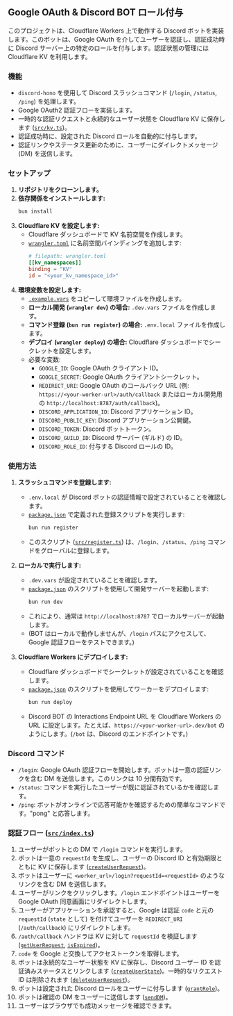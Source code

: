 ## Google OAuth & Discord BOT ロール付与

このプロジェクトは、Cloudflare Workers 上で動作する Discord ボットを実装します。このボットは、Google OAuth を介してユーザーを認証し、認証成功時に Discord サーバー上の特定のロールを付与します。認証状態の管理には Cloudflare KV を利用します。

### 機能

*   `discord-hono` を使用して Discord スラッシュコマンド (`/login`, `/status`, `/ping`) を処理します。
*   Google OAuth2 認証フローを実装します。
*   一時的な認証リクエストと永続的なユーザー状態を Cloudflare KV に保存します ([`src/kv.ts`](src/kv.ts))。
*   認証成功時に、設定された Discord ロールを自動的に付与します。
*   認証リンクやステータス更新のために、ユーザーにダイレクトメッセージ (DM) を送信します。

### セットアップ

1.  **リポジトリをクローンします。**
2.  **依存関係をインストールします:**
    ```sh
    bun install
    ```
3.  **Cloudflare KV を設定します:**
    *   Cloudflare ダッシュボードで KV 名前空間を作成します。
    *   [`wrangler.toml`](wrangler.toml) に名前空間バインディングを追加します:
        ```toml
        # filepath: wrangler.toml
        [[kv_namespaces]]
        binding = "KV"
        id = "<your_kv_namespace_id>"
        ```
4.  **環境変数を設定します:**
    *   [`.example.vars`](.example.vars) をコピーして環境ファイルを作成します。
    *   **ローカル開発 (`wrangler dev`) の場合:** `.dev.vars` ファイルを作成します。
    *   **コマンド登録 (`bun run register`) の場合:** `.env.local` ファイルを作成します。
    *   **デプロイ (`wrangler deploy`) の場合:** Cloudflare ダッシュボードでシークレットを設定します。
    *   必要な変数:
        *   `GOOGLE_ID`: Google OAuth クライアント ID。
        *   `GOOGLE_SECRET`: Google OAuth クライアントシークレット。
        *   `REDIRECT_URI`: Google OAuth のコールバック URL (例: `https://<your-worker-url>/auth/callback` またはローカル開発用の `http://localhost:8787/auth/callback`)。
        *   `DISCORD_APPLICATION_ID`: Discord アプリケーション ID。
        *   `DISCORD_PUBLIC_KEY`: Discord アプリケーション公開鍵。
        *   `DISCORD_TOKEN`: Discord ボットトークン。
        *   `DISCORD_GUILD_ID`: Discord サーバー (ギルド) の ID。
        *   `DISCORD_ROLE_ID`: 付与する Discord ロールの ID。

### 使用方法

1.  **スラッシュコマンドを登録します:**
    *   `.env.local` が Discord ボットの認証情報で設定されていることを確認します。
    *   [`package.json`](package.json) で定義された登録スクリプトを実行します:
        ```sh
        bun run register
        ```
    *   このスクリプト ([`src/register.ts`](src/register.ts)) は、`/login`、`/status`、`/ping` コマンドをグローバルに登録します。

2.  **ローカルで実行します:**
    *   `.dev.vars` が設定されていることを確認します。
    *   [`package.json`](package.json) のスクリプトを使用して開発サーバーを起動します:
        ```sh
        bun run dev
        ```
    *   これにより、通常は `http://localhost:8787` でローカルサーバーが起動します。
    *   (BOT はローカルで動作しませんが、`/login` パスにアクセスして、 Google 認証フローをテストできます。)

3.  **Cloudflare Workers にデプロイします:**
    *   Cloudflare ダッシュボードでシークレットが設定されていることを確認します。
    *   [`package.json`](package.json) のスクリプトを使用してワーカーをデプロイします:
        ```sh
        bun run deploy
        ```
    *   Discord BOT の Interactions Endpoint URL を Cloudflare Workers の URL に設定します。たとえば、`https://<your-worker-url>.dev/bot` のようにします。(`/bot` は、Discord のエンドポイントです。)

### Discord コマンド

*   `/login`: Google OAuth 認証フローを開始します。ボットは一意の認証リンクを含む DM を送信します。このリンクは 10 分間有効です。
*   `/status`: コマンドを実行したユーザーが既に認証されているかを確認します。
*   `/ping`: ボットがオンラインで応答可能かを確認するための簡単なコマンドです。"pong" と応答します。

### 認証フロー ([`src/index.ts`](src/index.ts))

1.  ユーザーがボットとの DM で `/login` コマンドを実行します。
2.  ボットは一意の `requestId` を生成し、ユーザーの Discord ID と有効期限とともに KV に保存します ([`createUserRequest`](src/kv.ts))。
3.  ボットはユーザーに `<worker_url>/login?requestId=<requestId>` のようなリンクを含む DM を送信します。
4.  ユーザーがリンクをクリックします。`/login` エンドポイントはユーザーを Google OAuth 同意画面にリダイレクトします。
5.  ユーザーがアプリケーションを承認すると、Google は認証 `code` と元の `requestId` (`state` として) を付けてユーザーを `REDIRECT_URI` (`/auth/callback`) にリダイレクトします。
6.  `/auth/callback` ハンドラは KV に対して `requestId` を検証します ([`getUserRequest`](src/kv.ts), [`isExpired`](src/kv.ts))。
7.  `code` を Google と交換してアクセストークンを取得します。
8.  ボットは永続的なユーザー状態を KV に保存し、Discord ユーザー ID を認証済みステータスとリンクします ([`createUserState`](src/kv.ts))。一時的なリクエスト ID は削除されます ([`deleteUserRequest`](src/kv.ts))。
9.  ボットは設定された Discord ロールをユーザーに付与します ([`grantRole`](src/index.ts))。
10. ボットは確認の DM をユーザーに送信します ([`sendDM`](src/index.ts))。
11. ユーザーはブラウザでも成功メッセージを確認できます。

